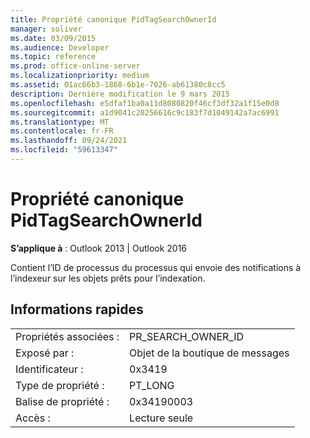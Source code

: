 ```yaml
---
title: Propriété canonique PidTagSearchOwnerId
manager: soliver
ms.date: 03/09/2015
ms.audience: Developer
ms.topic: reference
ms.prod: office-online-server
ms.localizationpriority: medium
ms.assetid: 01ac66b3-1868-6b1e-7026-ab61380c8cc5
description: Dernière modification le 9 mars 2015
ms.openlocfilehash: e5dfaf1ba0a11d8080820f46cf3df32a1f15e0d8
ms.sourcegitcommit: a1d9041c20256616c9c183f7d1049142a7ac6991
ms.translationtype: MT
ms.contentlocale: fr-FR
ms.lasthandoff: 09/24/2021
ms.locfileid: "59613347"
---
```

# <a name="pidtagsearchownerid-canonical-property"></a>Propriété canonique PidTagSearchOwnerId

  
  
**S’applique à** : Outlook 2013 | Outlook 2016 
  
Contient l’ID de processus du processus qui envoie des notifications à l’indexeur sur les objets prêts pour l’indexation.
  
## <a name="quick-info"></a>Informations rapides

|||
|:-----|:-----|
|Propriétés associées :  <br/> |PR_SEARCH_OWNER_ID  <br/> |
|Exposé par :  <br/> |Objet de la boutique de messages  <br/> |
|Identificateur :  <br/> |0x3419  <br/> |
|Type de propriété :  <br/> |PT_LONG  <br/> |
|Balise de propriété :  <br/> |0x34190003  <br/> |
|Accès :  <br/> |Lecture seule  <br/> |
   

